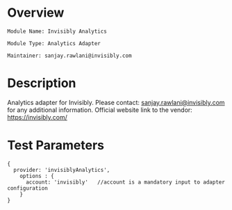 # Overview

```
Module Name: Invisibly Analytics

Module Type: Analytics Adapter

Maintainer: sanjay.rawlani@invisibly.com
```

# Description

Analytics adapter for Invisibly. Please contact: sanjay.rawlani@invisibly.com for any additional information. Official website link to the vendor: https://invisibly.com/

# Test Parameters

```
{
  provider: 'invisiblyAnalytics',
    options : {
      account: 'invisibly'   //account is a mandatory input to adapter configuration
    }
}
```
